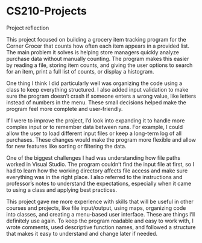 # CS210-Projects

Project reflection

This project focused on building a grocery item tracking program for the Corner Grocer that counts how often each item appears in a provided list. The main problem it solves is helping store managers quickly analyze purchase data without manually counting. The program makes this easier by reading a file, storing item counts, and giving the user options to search for an item, print a full list of counts, or display a histogram.

One thing I think I did particularly well was organizing the code using a class to keep everything structured. I also added input validation to make sure the program doesn’t crash if someone enters a wrong value, like letters instead of numbers in the menu. These small decisions helped make the program feel more complete and user-friendly.

If I were to improve the project, I’d look into expanding it to handle more complex input or to remember data between runs. For example, I could allow the user to load different input files or keep a long-term log of all purchases. These changes would make the program more flexible and allow for new features like sorting or filtering the data.

One of the biggest challenges I had was understanding how file paths worked in Visual Studio. The program couldn’t find the input file at first, so I had to learn how the working directory affects file access and make sure everything was in the right place. I also referred to the instructions and professor’s notes to understand the expectations, especially when it came to using a class and applying best practices.

This project gave me more experience with skills that will be useful in other courses and projects, like file input/output, using maps, organizing code into classes, and creating a menu-based user interface. These are things I’ll definitely use again. To keep the program readable and easy to work with, I wrote comments, used descriptive function names, and followed a structure that makes it easy to understand and change later if needed.
